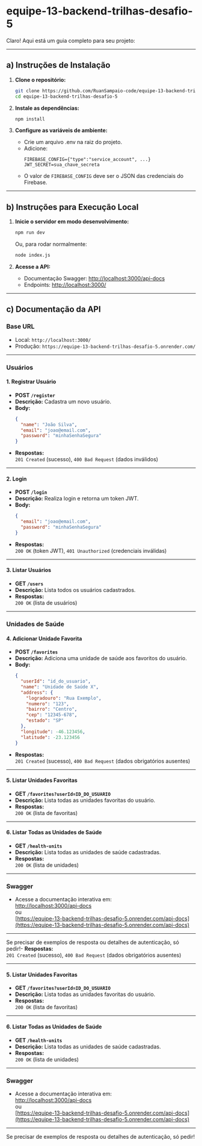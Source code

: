 # equipe-13-backend-trilhas-desafio-5

Claro! Aqui está um guia completo para seu projeto:

---

## a) Instruções de Instalação

1. **Clone o repositório:**
   ```sh
   git clone https://github.com/RuanSampaio-code/equipe-13-backend-trilhas-desafio-5.git
   cd equipe-13-backend-trilhas-desafio-5
   ```

2. **Instale as dependências:**
   ```sh
   npm install
   ```

3. **Configure as variáveis de ambiente:**
   - Crie um arquivo .env na raiz do projeto.
   - Adicione:
     ```
     FIREBASE_CONFIG={"type":"service_account", ...}
     JWT_SECRET=sua_chave_secreta
     ```
   - O valor de `FIREBASE_CONFIG` deve ser o JSON das credenciais do Firebase.

---

## b) Instruções para Execução Local

1. **Inicie o servidor em modo desenvolvimento:**
   ```sh
   npm run dev
   ```
   Ou, para rodar normalmente:
   ```sh
   node index.js
   ```

2. **Acesse a API:**
   - Documentação Swagger: [http://localhost:3000/api-docs](http://localhost:3000/api-docs)
   - Endpoints: [http://localhost:3000/](http://localhost:3000/)

---

## c) Documentação da API

### **Base URL**
- Local: `http://localhost:3000/`
- Produção: `https://equipe-13-backend-trilhas-desafio-5.onrender.com/`

---

### **Usuários**

#### 1. Registrar Usuário
- **POST `/register`**
- **Descrição:** Cadastra um novo usuário.
- **Body:**
  ```json
  {
    "name": "João Silva",
    "email": "joao@email.com",
    "password": "minhaSenhaSegura"
  }
  ```
- **Respostas:**  
  `201 Created` (sucesso), `400 Bad Request` (dados inválidos)

---

#### 2. Login
- **POST `/login`**
- **Descrição:** Realiza login e retorna um token JWT.
- **Body:**
  ```json
  {
    "email": "joao@email.com",
    "password": "minhaSenhaSegura"
  }
  ```
- **Respostas:**  
  `200 OK` (token JWT), `401 Unauthorized` (credenciais inválidas)

---

#### 3. Listar Usuários
- **GET `/users`**
- **Descrição:** Lista todos os usuários cadastrados.
- **Respostas:**  
  `200 OK` (lista de usuários)

---

### **Unidades de Saúde**

#### 4. Adicionar Unidade Favorita
- **POST `/favorites`**
- **Descrição:** Adiciona uma unidade de saúde aos favoritos do usuário.
- **Body:**
  ```json
  {
    "userId": "id_do_usuario",
    "name": "Unidade de Saúde X",
    "address": {
      "logradouro": "Rua Exemplo",
      "numero": "123",
      "bairro": "Centro",
      "cep": "12345-678",
      "estado": "SP"
    },
    "longitude": -46.123456,
    "latitude": -23.123456
  }
  ```
- **Respostas:**  
  `201 Created` (sucesso), `400 Bad Request` (dados obrigatórios ausentes)

---

#### 5. Listar Unidades Favoritas
- **GET `/favorites?userId=ID_DO_USUARIO`**
- **Descrição:** Lista todas as unidades favoritas do usuário.
- **Respostas:**  
  `200 OK` (lista de favoritas)

---

#### 6. Listar Todas as Unidades de Saúde
- **GET `/health-units`**
- **Descrição:** Lista todas as unidades de saúde cadastradas.
- **Respostas:**  
  `200 OK` (lista de unidades)

---

### **Swagger**
- Acesse a documentação interativa em:  
  [http://localhost:3000/api-docs](http://localhost:3000/api-docs)  
  ou  
  [https://equipe-13-backend-trilhas-desafio-5.onrender.com/api-docs](https://equipe-13-backend-trilhas-desafio-5.onrender.com/api-docs)

---

Se precisar de exemplos de resposta ou detalhes de autenticação, só pedir!- **Respostas:**  
  `201 Created` (sucesso), `400 Bad Request` (dados obrigatórios ausentes)

---

#### 5. Listar Unidades Favoritas
- **GET `/favorites?userId=ID_DO_USUARIO`**
- **Descrição:** Lista todas as unidades favoritas do usuário.
- **Respostas:**  
  `200 OK` (lista de favoritas)

---

#### 6. Listar Todas as Unidades de Saúde
- **GET `/health-units`**
- **Descrição:** Lista todas as unidades de saúde cadastradas.
- **Respostas:**  
  `200 OK` (lista de unidades)

---

### **Swagger**
- Acesse a documentação interativa em:  
  [http://localhost:3000/api-docs](http://localhost:3000/api-docs)  
  ou  
  [https://equipe-13-backend-trilhas-desafio-5.onrender.com/api-docs](https://equipe-13-backend-trilhas-desafio-5.onrender.com/api-docs)

---

Se precisar de exemplos de resposta ou detalhes de autenticação, só pedir!